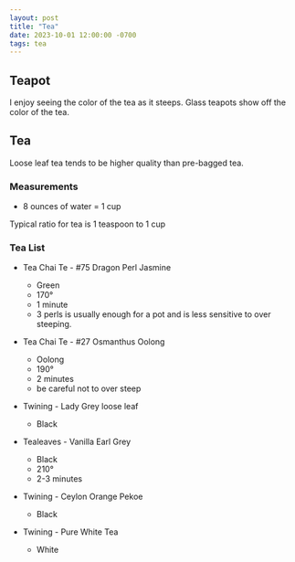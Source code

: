 ```yaml
---
layout: post
title: "Tea"
date: 2023-10-01 12:00:00 -0700
tags: tea
---
```



## Teapot

I enjoy seeing the color of the tea as it steeps. Glass teapots show off the color of the tea.

## Tea

Loose leaf tea tends to be higher quality than pre-bagged tea.

### Measurements

- 8 ounces of water = 1 cup

Typical ratio for tea is 1 teaspoon to 1 cup

### Tea List

- Tea Chai Te - #75 Dragon Perl Jasmine
    - Green
    - 170°
    - 1 minute
    - 3 perls is usually enough for a pot and is less sensitive to over steeping.

- Tea Chai Te - #27 Osmanthus Oolong
    - Oolong
    - 190°
    - 2 minutes
    - be careful not to over steep

- Twining - Lady Grey loose leaf
    - Black

- Tealeaves - Vanilla Earl Grey
    - Black
    - 210°
    - 2-3 minutes

- Twining - Ceylon Orange Pekoe
    - Black

- Twining - Pure White Tea
    - White
